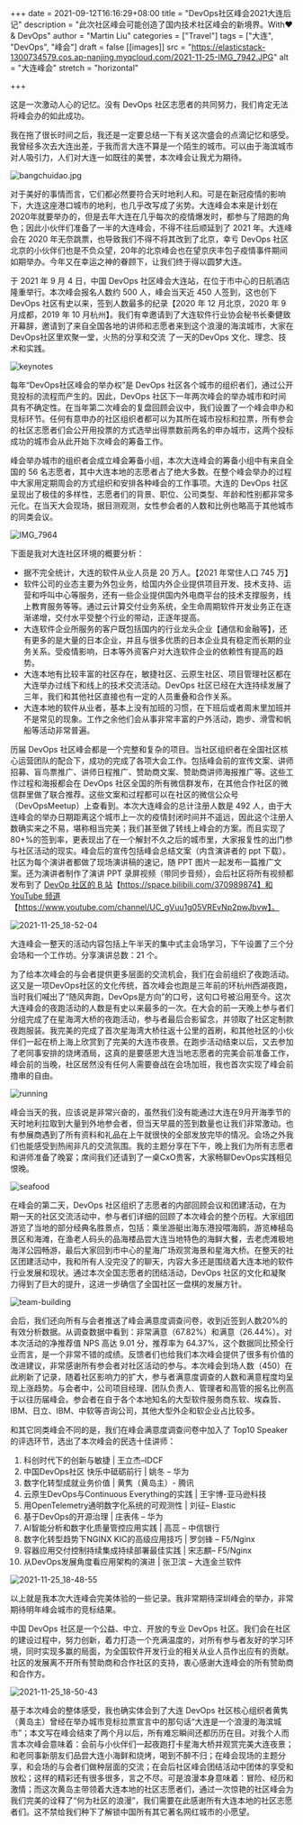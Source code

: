 +++
date = 2021-09-12T16:16:29+08:00
title = "DevOps社区峰会2021大连后记"
description = "此次社区峰会可能创造了国内技术社区峰会的新境界。With❤️ & DevOps"
author = "Martin Liu"
categories = ["Travel"]
tags = ["大连", "DevOps", "峰会"]
draft = false
[[images]]
  src = "https://elasticstack-1300734579.cos.ap-nanjing.myqcloud.com/2021-11-25-IMG_7942.JPG"
  alt = "大连峰会"
  stretch = "horizontal"

+++

这是一次激动人心的记忆。没有 DevOps 社区志愿者的共同努力，我们肯定无法将峰会办的如此成功。

<!--more-->

我在拖了很长时间之后，我还是一定要总结一下有关这次盛会的点滴记忆和感受。我曾经多次去大连出差，于我而言大连不算是一个陌生的城市。可以由于海滨城市对人吸引力，人们对大连一如既往的美誉，本次峰会让我尤为期待。

![bangchuidao.jpg](https://elasticstack-1300734579.cos.ap-nanjing.myqcloud.com/2021-11-25-113246.jpg)

对于美好的事情而言，它们都必然要符合天时地利人和。可是在新冠疫情的影响下，大连这座港口城市的地利，也几乎改写成了劣势。大连峰会本来是计划在 2020年就要举办的，但是去年大连在几乎每次的疫情爆发时，都参与了陪跑的角色；因此小伙伴们准备了一半的大连峰会，不得不往后顺延到了 2021 年。大连峰会在 2020 年无奈跳票，也导致我们不得不将其改到了北京，幸亏 DevOps 社区北京的小伙伴们也是不负众望，20年的北京峰会也在望京庆丰包子疫情事件期间如期举办。今年又在幸运之神的眷顾下，让我们终于得以圆梦大连。

于 2021 年 9 ⽉ 4 ⽇，中国 DevOps 社区峰会⼤连站，在位于市中心的⽇航酒店隆重举⾏。本次峰会报名⼈数约 500 ⼈，峰会当天近 450 ⼈签到，这也创下 DevOps 社区有史以来，签到⼈数最多的纪录【2020 年 12 月北京，2020 年 9 月成都，2019 年 10 月杭州】。我们有幸邀请到了⼤连软件⾏业协会秘书⻓秦健致开幕辞，邀请到了来自全国各地的讲师和志愿者来到这个浪漫的海滨城市，大家在DevOps社区里欢聚一堂，火热的分享和交流 了一天的DevOps ⽂化、理念、技术和实践。

![keynotes](https://elasticstack-1300734579.cos.ap-nanjing.myqcloud.com/2021-11-25-110555.jpg)

每年“DevOps社区峰会的举办权”是 DevOps 社区各个城市的组织者们，通过公开竞投标的流程而产生的。因此，DevOps 社区下一年两次峰会的举办城市和时间具有不确定性。在当年第二次峰会的复盘回顾会议中，我们设置了一个峰会申办和竞标环节。任何有意申办的社区组织者都可以为其所在城市投标和拉票，所有参会的社区志愿者们会公开用投票的方式选举出得票数前两名的申办城市，这两个投标成功的城市会从此开始下次峰会的筹备工作。

峰会举办城市的组织者会成立峰会筹备小组，本次⼤连峰会的筹备⼩组中有来⾃全国的 56 名志愿者，其中⼤连本地的志愿者占了绝⼤多数。在整个峰会举办的过程中大家用定期周会的方式组织和安排各种峰会的工作事项。大连的 DevOps 社区呈现出了极佳的多样性，志愿者们的背景、职位、公司类型、年龄和性别都非常多元化。在当天大会现场，据目测观测，女性参会者的人数和比例也略高于其他城市的同类会议。

![IMG_7964](https://elasticstack-1300734579.cos.ap-nanjing.myqcloud.com/2021-11-25-110725.jpg)

下⾯是我对⼤连社区环境的概要分析：

- 据不完全统计，⼤连的软件从业⼈员是 20 万⼈。【2021 年常住人口 745 万】
- 软件公司的业态主要为外包业务，给国内外企业提供项目开发、技术⽀持、运营和呼叫中⼼等服务，还有⼀些企业提供国内外电商平台的技术⽀撑服务，线上教育服务等等。通过云计算交付业务系统，全生命周期软件开发业务正在逐渐递增，交付⽔平受整个⾏业的带动，正逐年提⾼。
- ⼤连软件企业所服务的客户既包括国内的⾏业⻰头企业【通信和金融等】，还有更多的是⼤量的⽇本企业，并且与很多优质的⽇本企业具有稳定而长期的业务关系。受疫情影响，⽇本等外资客户对⼤连软件企业的依赖性有提⾼的趋势。
- ⼤连本地有⽐较丰富的社区存在，敏捷社区、云原⽣社区、项目管理社区都在⼤连举办过线下和线上的技术交流活动。DevOps 社区已经在⼤连持续发展了三年，我们和其他社区直接也有⼀定的⼈员重叠和合作关系。
- ⼤连本地的软件从业者，基本上没有加班的习惯，在下班后或者周末里加班并不是常⻅的现象。⼯作之余他们会从事⾮常丰富的户外活动，跑步、滑雪和帆船等活动非常普遍。

历届 DevOps 社区峰会都是一个完整和复杂的项目。当社区组织者在全国社区核心运营团队的配合下，成功的完成了各项大会工作。包括峰会前的宣传⽂案、讲师招募、盲⻦票推广、讲师⽇程推广、赞助商⽂案、赞助商讲师海报推广等。这些工作过程和海报都会在 DevOps 社区全国的所有微信群发布，在其他合作社区的微信群⾥做了联合推荐。这些文案和过程都可以在社区的微信公众号（DevOpsMeetup）上查看到。本次大连峰会的总计注册人数是 492 人，由于大连峰会的举办日期距离这个城市上一次的疫情封闭时间并不遥远，因此这个注册人数确实来之不易，堪称相当完美；我们甚至做了转线上峰会的方案。而且实现了 80+%的签到率，更表现出了在一个解封不久之后的城市里，大家报复性的出门参与社区活动的现实。峰会后的宣传包括峰会总结⽂案（内含演讲者的 ppt 下载）。社区为每个演讲者都做了现场演讲稿的速记，随 PPT 图⽚⼀起发布⼀篇推广⽂案。还为演讲者制作了演讲 PPT 录屏视频（带同步⾳频），会后社区将所有视频都发布到了 [DevOp 社区的 B 站](https://space.bilibili.com/370989874)【https://space.bilibili.com/370989874】和 [YouTube 频道](https://www.youtube.com/channel/UC_gVuu1g05VREvNp2pwJbvw)【https://www.youtube.com/channel/UC_gVuu1g05VREvNp2pwJbvw】。

![2021-11-25_18-52-04](https://elasticstack-1300734579.cos.ap-nanjing.myqcloud.com/2021-11-25-112907.jpg)

大连峰会⼀整天的活动内容包括上午半天的集中式主会场学习，下午设置了三个分会场和⼀个⼯作坊。分享演讲总数：21 个。

为了给本次峰会的与会者提供更多层⾯的交流机会，我们在会前组织了夜跑活动。这又是一项DevOps社区的文化传统，首次峰会也跑是三年前的环杭州西湖夜跑，当时我们喊出了“随风奔跑，DevOps是方向”的口号，这句口号被沿用至今。这次大连峰会的夜跑活动的⼈数是有史以来最多的⼀次。在⼤会的前⼀天晚上参与者们分组完成了在星海湾⼤桥的夜跑活动，参与者最后合影留念，并领取了社区定制款夜跑服装。我完美的完成了首次星海湾大桥往返十公里的首刷，和其他社区的小伙伴们一起在桥上海上欣赏到了完美的大连市夜景。在跑步活动结束以后，又去参加了老同事安排的烧烤酒局，这真的是要感恩大连当地志愿者的完美会前准备工作，峰会前的当晚，社区居然没有任何人需要奋战在会场加班，我也首次实现了峰会前撸串的自由。

![running](https://elasticstack-1300734579.cos.ap-nanjing.myqcloud.com/2021-11-25-113715.jpg)

峰会当天的我，应该说是非常兴奋的，虽然我们没有能通过大连在9月开海季节的天时地利拉取到大量到外地参会者，但当天早晨的签到数量也让我们非常激动。也有参展商遇到了所有资料和礼品在上午就很快的全部发放完毕的情况。会场之外我们也能感受到热闹非凡的交流氛围。我的主题分享在下午，晚上我们为所有志愿者和讲师准备了晚宴；席间我们还请到了一桌CxO贵客，大家畅聊DevOps实践相见恨晚。

![seafood](https://elasticstack-1300734579.cos.ap-nanjing.myqcloud.com/2021-11-25-112048.jpg)

在峰会的第⼆天，DevOps 社区组织了志愿者的内部回顾会议和团建活动，在为期⼀天的社区交流活动中，参与者们详细的回顾了本次峰会的整个历程。大家组团游览了当地的部分经典名胜景点，包括：乘坐游艇出海东港投喂海鸥，游览棒槌岛景区和海滩，在渔老人码头的品海楼品尝大连当地特色的海鲜大餐，去老虎滩极地海洋公园畅游，最后大家回到市中心的星海广场观赏海景和星海大桥。在整天的社区团建活动中，我和所有人没完没了的聊天，内容大多还是围绕着大连本地的软件行业发展和现状。通过本次全国志愿者的团结活动，DevOps 社区的文化和凝聚⼒得到了巨大的提升，这进一步确信了全国社区一盘棋的发展方针。

![team-building](https://elasticstack-1300734579.cos.ap-nanjing.myqcloud.com/2021-11-25-112517.jpg)

会后，我们还向所有与会者推送了峰会满意度调查问卷，收到近签到人数20%的有效分析数据。从调查数据中看到：非常满意（67.82%）和满意（26.44%）。对本次活动的净推荐值 NPS 高达 9.01 分，推荐率为 64.37%，这个数据同比预全行业而言，是一个非常不错的成绩。反馈者们也给我们本次峰会提供了很多有价值的改进建议，非常感谢所有参会者对社区活动的参与。本次峰会到场⼈数（450）在此刷新了记录，随着社区影响⼒的扩⼤，参与者满意度调查的⼈数和满意程度均呈现上涨趋势。与会者中，公司项目经理、团队负责⼈、管理者和⾼管的报名⽐例⾼于以往历届峰会。参会者在自于各个本地知名的⼤型软件服务商东软、埃森哲、IBM、日立、IBM、中软等咨询公司，其他⼤型外企和软企业占⽐较多。

和其它同类峰会不同的是，我们在峰会满意度调查问卷中加入了 Top10 Speaker 的评选环节，选出了本次峰会的民选十佳讲师：

1. 科创时代下的创新与敏捷 | 王立杰–IDCF
2. 中国DevOps社区 快乐中砥砺前行 | 姚冬 – 华为
3. 数字化转型成就业务价值 | 黄隽（黄岛主）- 腾讯
4. 云原生DevOps与Continuous Everything的实践 | 王宇博-亚马逊科技
5. 用OpenTelemetry通明数字化系统的可观测性 | 刘征– Elastic
6. 基于DevOps的开源治理 | 庄表伟 – 华为
7. AI智能分析和数字化质量管控应用实践 | 高蕊 – 中信银行
8. 数字化转型趋势下NGINX KIC的高级应用技巧 | 罗剑锋 – F5/Nginx
9. 容器应用交付控制持续集成持续部署最佳实践 | 宋志麒– F5/Nginx
10. 从DevOps发展角度看应用架构的演进 | 张卫滨 – 大连金兰软件

![2021-11-25_18-48-55](https://elasticstack-1300734579.cos.ap-nanjing.myqcloud.com/2021-11-25-111002.jpg)

以上就是我本次大连峰会完美体验的一些记录。我非常期待深圳峰会的举办，非常期待明年峰会城市的竞标结果。

中国 DevOps 社区是⼀个公益、中⽴、开放的专业 DevOps 社区。我们会在社区的建设过程中，努⼒创新，着⼒打造⼀个充满温度的，对所有参与者友好的学习环境，同时实现多赢的局⾯，为全国软件开发行业的相关从业人员作出应有的贡献。社区的发展离不开所有赞助商和合作社区的支持，衷心感谢大连峰会的所有赞助商和合作方。

![2021-11-25_18-50-43](https://elasticstack-1300734579.cos.ap-nanjing.myqcloud.com/2021-11-25-111100.jpg)

基于本次峰会的整体感受，我也确实体会到了大连 DevOps 社区核心组织者黄隽（黄岛主）曾经在举办城市竞标拉票宣言中的那句话“大连是一个浪漫的海滨城市”；本文写在峰会结束了两个月以后，所有难忘瞬间还都历历在目。对我个人而言本次峰会意味着：会前与小伙伴们一起夜跑打卡星海大桥并观赏完美大连夜景；和老同事新朋友们品尝大连小海鲜和烧烤，喝到不醉不归；在峰会现场的主题分享，和会场的与会者们做种层面的交流；在会后社区峰会团结活动中团体的享受和放松；这样的精彩还有很多很多，言之不尽。可是浪漫本身意味着：冒险、经历和激情；而这次黄岛主带领着大连本地的社区志愿者们，通过一次惊艳的社区峰会为我们完美的诠释了“何为社区的浪漫”，我们需要在此感谢所有大连本地的社区志愿者们。这不禁给我们种下了解锁中国所有其它著名网红城市的小愿望。
